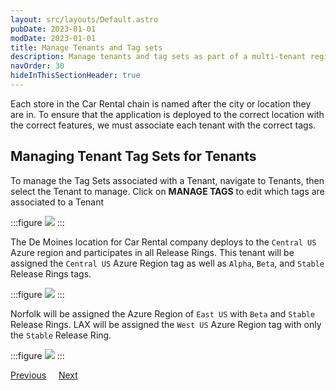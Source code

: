 ```yaml
---
layout: src/layouts/Default.astro
pubDate: 2023-01-01
modDate: 2023-01-01
title: Manage Tenants and Tag sets
description: Manage tenants and tag sets as part of a multi-tenant region setup in Octopus Deploy.
navOrder: 30
hideInThisSectionHeader: true
---
```

Each store in the Car Rental chain is named after the city or location they are in.  To ensure that the application is deployed to the correct location with the correct features, we must associate each tenant with the correct tags.

## Managing Tenant Tag Sets for Tenants
To manage the Tag Sets associated with a Tenant, navigate to Tenants, then select the Tenant to manage.  Click on **MANAGE TAGS** to edit which tags are associated to a Tenant

:::figure
![](/docs/tenants/guides/multi-tenant-region/images/tenant-manage-tags.png)
:::

The De Moines location for Car Rental company deploys to the `Central US` Azure region and participates in all Release Rings.  This tenant will be assigned the `Central US` Azure Region tag as well as `Alpha`, `Beta`, and `Stable` Release Rings tags.

:::figure
![](/docs/tenants/guides/multi-tenant-region/images/demoines-tags.png)
:::

Norfolk will be assigned the Azure Region of `East US` with `Beta` and `Stable` Release Rings.  LAX will be assigned the `West US` Azure Region tag with only the `Stable` Release Ring.

:::figure
![](/docs/tenants/guides/multi-tenant-region/images/car-rental-tenants.png)
:::

<span><a class="button btn-secondary" href="/docs/tenants/guides/multi-tenant-region/creating-tenant-tags">Previous</a></span>&nbsp;&nbsp;&nbsp;&nbsp;&nbsp;<span><a class="button btn-success" href="/docs/tenants/guides/multi-tenant-region/assigning-tenants-to-infrastructure">Next</a></span>